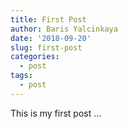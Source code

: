 ```yaml
---
title: First Post
author: Baris Yalcinkaya
date: '2018-09-20'
slug: first-post
categories:
  - post
tags:
  - post
---
```


This is my first post ... 

